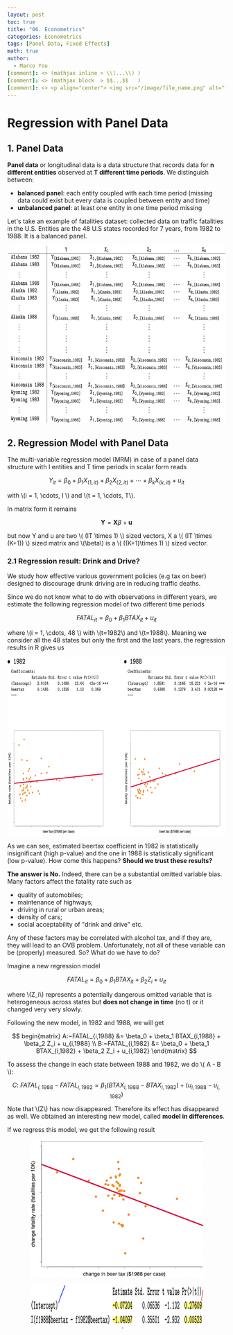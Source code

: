 ```yaml
---
layout: post
toc: true
title: "06. Econometrics"
categories: Econometrics
tags: [Panel Data, Fixed Effects]
math: true
author:
  - Marco You
[comment]: <> (mathjax inline > \\(...\\) )
[comment]: <> (mathjax block  > $$...$$   )
[comment]: <> <p align="center"> <img src="/image/file_name.png" alt="file_name" width="420" height="300"> </p>
---
```


# Regression with Panel Data

## 1. Panel Data

**Panel data** or longitudinal data is a data structure that records data for **n different entities** observed at **T different time periods**. We distinguish between:

- **balanced panel**: each entity coupled with each time period (missing data could exist but every data is coupled between entity and time)
- **unbalanced panel**: at least one entity in one time period missing

Let's take an example of fatalities dataset: collected data on traffic fatalities in the U.S. Entities are the 48 U.S states recorded for 7 years, from 1982 to 1988. It is a balanced panel.

<p align="center"> <img src="/image/panel.png" alt="panel" width="610" height="410"> </p>

## 2. Regression Model with Panel Data

The multi-variable regression model (MRM) in case of a panel data structure with I entities and T time periods in scalar form reads

$$ Y_{it} = \beta_0 + \beta_1 X_{(1,it)} + \beta_2 X_{(2,it)} + \cdots + \beta_k X_{(k,it)} + u_{it} $$

with \\(i = 1, \cdots, I \\) and \\(t = 1, \cdots, T\\).

In matrix form it remains

$$ \mathbf{Y} = \mathbf{X}\beta + \mathbf{u} $$

but now Y and u are two \\( (IT \times 1) \\) sized vectors, X a \\( (IT \times (K+1)) \\) sized matrix and \\(\beta\\) is a \\( ((K+1)\times 1) \\) sized vector.

### 2.1 Regression result: Drink and Drive?

We study how effective various government policies (e.g tax on beer) designed to discourage drunk driving are in reducing traffic deaths.

Since we do not know what to do with observations in different years, we estimate the following regression model of two different time periods

$$ FATAL_{it} = \beta_0 + \beta_1 BTAX_{it} + u_{it} $$

where \\(i = 1, \cdots, 48 \\) with \\(t=1982\\) and \\(t=1988\\). Meaning we consider all the 48 states but only the first and the last years. the regression results in R gives us

<p align="center"> <img src="/image/beertax.png" alt="beertax" width="610" height="410"> </p>

As we can see, estimated beertax coefficient in 1982 is statistically insignificant (high p-value) and the one in 1988 is statistically significant (low p-value). How come this happens? **Should we trust these results?**

**The answer is No.** Indeed, there can be a substantial omitted variable bias. Many factors affect the fatality rate such as

- quality of automobiles;
- maintenance of highways;
- driving in rural or urban areas;
- density of cars;
- social acceptability of "drink and drive" etc.

Any of these factors may be correlated with alcohol tax, and if they are, they will lead to an OVB problem. Unfortunately, not all of these variable can be (properly) measured. So? What do we have to do?

Imagine a new regression model

$$ FATAL_{it} = \beta_0 + \beta_1 BTAX_{it} + \beta_2 Z_i + u_{it} $$

where \\(Z_i\\) represents a potentially dangerous omitted variable that is heterogeneous across states but **does not change in time** (no t) or it changed very very slowly.

Following the new model, in 1982 and 1988, we will get

$$
begin{matrix}
A:~FATAL_{i,1988} &= \beta_0 + \beta_1 BTAX_{i,1988} + \beta_2 Z_i + u_{i,1988} \\
B:~FATAL_{i,1982} &= \beta_0 + \beta_1 BTAX_{i,1982} + \beta_2 Z_i + u_{i,1982}
\end{matrix}
$$

To assess the change in each state between 1988 and 1982, we do \\( A - B \\):

$$ C:~ FATAL_{i,1988} - FATAL_{i,1982} = \beta_1(BTAX_{i,1988} - BTAX_{i,1982}) + (u_{i,1988} - u_{i,1982}) $$

Note that \\(Z\\) has now disappeared. Therefore its effect has disappeared as well. We obtained an interesting new model, called **model in differences**.

If we regress this model, we get the following result

<p align="center"> <img src="/image/diffmodel.png" alt="diffmodel" width="400" height="320"> </p>

<p align="center"> <img src="/image/diffmodelresults.png" alt="diffmodelresults" width="400" height="100"> </p>